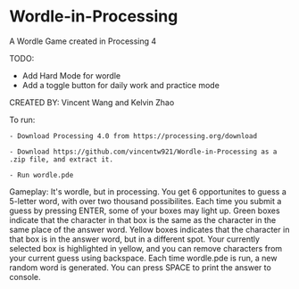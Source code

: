 # Wordle-in-Processing
A Wordle Game created in Processing 4

TODO:
* Add Hard Mode for wordle
* Add a toggle button for daily work and practice mode

CREATED BY: Vincent Wang and Kelvin Zhao

To run: 

    - Download Processing 4.0 from https://processing.org/download
    
    - Download https://github.com/vincentw921/Wordle-in-Processing as a .zip file, and extract it.
    
    - Run wordle.pde

Gameplay:
    It's wordle, but in processing. You get 6 opportunites to guess a 5-letter word, with over two thousand possibilites. Each time you submit a guess by pressing ENTER, some of your boxes may light up. Green boxes indicate that the character in that box is the same as the character in the same place of the answer word. Yellow boxes indicates that the character in that box is in the answer word, but in a different spot. Your currently selected box is highlighted in yellow, and you can remove characters from your current guess using backspace. Each time wordle.pde is run, a new random word is generated. You can press SPACE to print the answer to console.
